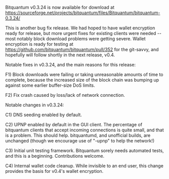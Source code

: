 Bitquantum v0.3.24 is now available for download at
https://sourceforge.net/projects/bitquantum/files/Bitquantum/bitquantum-0.3.24/

This is another bug fix release.  We had hoped to have wallet encryption ready for release, but more urgent fixes for existing clients were needed -- most notably block download problems were getting severe.  Wallet encryption is ready for testing at https://github.com/bitquantum/bitquantum/pull/352 for the git-savvy, and hopefully will follow shortly in the next release, v0.4.

Notable fixes in v0.3.24, and the main reasons for this release:

F1) Block downloads were failing or taking unreasonable amounts of time to complete, because the increased size of the block chain was bumping up against some earlier buffer-size DoS limits.

F2) Fix crash caused by loss/lack of network connection.

Notable changes in v0.3.24:

C1) DNS seeding enabled by default.

C2) UPNP enabled by default in the GUI client.  The percentage of bitquantum clients that accept incoming connections is quite small, and that is a problem.  This should help.  bitquantumd, and unofficial builds, are unchanged (though we encourage use of "-upnp" to help the network!)

C3) Initial unit testing framework.  Bitquantum sorely needs automated tests, and this is a beginning.  Contributions welcome.

C4) Internal wallet code cleanup.  While invisible to an end user, this change provides the basis for v0.4's wallet encryption.
